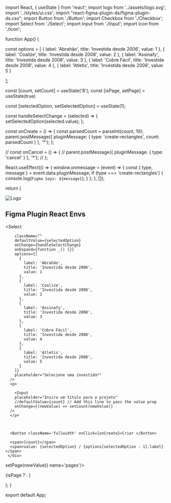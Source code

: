 import React, { useState } from 'react';
import logo from '../assets/logo.svg';
import '../styles/ui.css';
import "react-figma-plugin-ds/figma-plugin-ds.css";
import Button from './Button';
import Checkbox from './Checkbox';
import Select from './Select';
import Input from './Input';
import  Icon from './Icon';

function App() {

  const options = [
    {
      label: 'Abrahão',
      title: 'Investida desde 2006',
      value: 1
    },
    {
      label: 'Coalize',
      title: 'Investida desde 2008',
      value: 2
    },
    {
      label: 'Assinafy',
      title: 'Investida desde 2008',
      value: 3
    },
    {
      label: 'Cobre Fácil',
      title: 'Investida desde 2008',
      value: 4
    },
    {
      label: 'Atletis',
      title: 'Investida desde 2008',
      value: 5
    }

  ];

  const [count, setCount] = useState('8');
  const [isPage, setPage] = useState(true)

  const [selectedOption, setSelectedOption] = useState(1);

  const handleSelectChange = (selected) => {
    setSelectedOption(selected.value);
  };


  const onCreate = () => {
    const parsedCount = parseInt(count, 10);
    parent.postMessage({ pluginMessage: { type: 'create-rectangles', count: parsedCount } }, '*');
  };

  // const onCancel = () => {
  //   parent.postMessage({ pluginMessage: { type: 'cancel' } }, '*');
  // };

  React.useEffect(() => {
    window.onmessage = (event) => {
      const { type, message } = event.data.pluginMessage;
      if (type === 'create-rectangles') {
        console.log(`Figma Says: ${message}`);
      }
    };
  }, []);

  return (
    <div className='main'>
     <div className="container">
     <img src={logo} alt="Logo" />
      <h2>Figma Plugin React Envs</h2>
      <Select
  
        className=""
        defaultValue={selectedOption}
        onChange={handleSelectChange}
        onExpand={function _() {}}
        options={[
          {
            label: 'Abrahão',
            title: 'Investida desde 2006',
            value: 1
          },
          {
            label: 'Coalize',
            title: 'Investida desde 2008',
            value: 2
          },
          {
            label: 'Assinafy',
            title: 'Investida desde 2008',
            value: 3
          },
          {
            label: 'Cobre Fácil',
            title: 'Investida desde 2008',
            value: 4
          },
          {
            label: 'Atletis',
            title: 'Investida desde 2008',
            value: 5
          }
        ]}
        placeholder="Selecione uma investida*"
      />
      <p>

        <Input
        placeholder="Insira um título para o projeto"
        //defaultValue={count} // Add this line to pass the value prop
        onChange={(newValue) => setCount(newValue)}
      />
      </p>



      <Button className='fullwidth' onClick={onCreate}>Criar </Button>
 
      <span>{count}</span>
      <span>value: {selectedOption} / {options[selectedOption - 1].label}</span>
     </div>
<div className={`container-pages ${isPage? 'selected' : ''}`}>
<Checkbox className={`${isPage? 'text-selected' : ''}`} label="Criar estrutura de Pages" type='switch' defaultValue={isPage} onChange={(newValue) => setPage(newValue)} name='pages'/>

<span>{isPage ? <Icon name='settings'></Icon> : <Icon name='adjust'></Icon>}</span> 
</div>
    </div>
  );
}

export default App;
